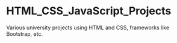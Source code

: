 # HTML_CSS_JavaScript_Projects
Various university projects using HTML and CSS, frameworks like Bootstrap, etc.
